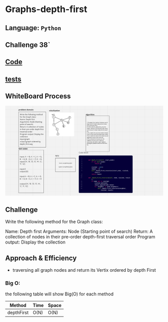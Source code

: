 #  Graphs-depth-first

## Language: `Python`
## Challenge 38`



## [Code](graph_depth_first.py)
## [tests](../tests/test_graph_depth_first.py)

## WhiteBoard Process
![WhiteBoard](./depth2.png)

## Challenge

Write the following method for the Graph class:

Name: Depth first
Arguments: Node (Starting point of search)
Return: A collection of nodes in their pre-order depth-first traversal order
Program output: Display the collection



## Approach & Efficiency
- traversing all graph nodes and return its Vertix ordered by depth First 

### Big O:
the following table will show Big(O) for each method

| **Method**    | **Time** | **Space** |
|---------------|----------|-----------|
| depthFirst    | O(N)     | O(N)      |
